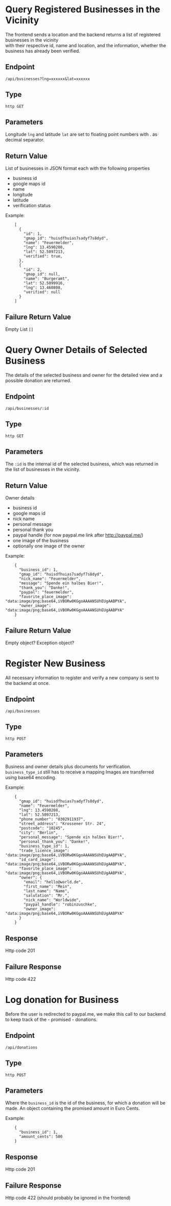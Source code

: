 ﻿# Query Registered Businesses in the Vicinity

The frontend sends a location and the backend returns a list of registered businesses in the vicinity  
with their respective id, name and location, and the information, whether the business has already been verified.

## Endpoint

    /api/businesses?lng=xxxxxx&lat=xxxxxx
    
## Type

    http GET

## Parameters

Longitude `lng` and latitude `lat` are set to floating point numbers with . as decimal separator.

## Return Value

List of businesses in JSON format each with the following properties
* business id
* google maps id
* name
* longitude
* latitude
* verification status

Example:
```
    [
      {
        "id": 1,
        "gmap_id": "huisdfhuias7sadyf7s8dyd",
        "name": "Feuermelder",
        "lng": 13.4590208,
        "lat": 52.5097213,
        "verified": true,
      },
      {
        "id": 2,
        "gmap_id": null,
        "name": "Burgeramt",
        "lat": 52.5099916,
        "lng": 13.460808,
        "verified": null
      }
    ]
```

## Failure Return Value

Empty List `[]`
    

# Query Owner Details of Selected Business

The details of the selected business and owner for the detailed view and a possible donation are returned.

## Endpoint

    /api/businesses/:id

## Type

    http GET

## Parameters

The `:id` is the internal id of the selected business, which was returned in the list of businesses in the vicinity.

## Return Value

Owner details
* business id
* google maps id
* nick name
* personal message
* personal thank you
* paypal handle (for now paypal.me link after http://paypal.me/)
* one image of the business
* optionally one image of the owner

Example:
```
    {
      "business_id": 1, 
      "gmap_id": "huisdfhuias7sadyf7s8dyd",
      "nick_name": "Feuermelder",        
      "message": "Spende ein halbes Bier!",
      "thank_you": "Danke!",
      "paypal": "feuermelder",
      "favorite_place_image": "data:image/png;base64,iVBORw0KGgoAAAANSUhEUgAABPYA",
      "owner_image": "data:image/png;base64,iVBORw0KGgoAAAANSUhEUgAABPYA"
    }
```

## Failure Return Value

Empty object? Exception object?
    

# Register New Business

All necessary information to register and verify a new company is sent to the backend at once.

## Endpoint

    /api/businesses

## Type

    http POST

## Parameters

Business and owner details plus documents for verification. `business_type_id` still has to receive a mapping
Images are transferred using base64 encoding.

Example:
```
    {
      "gmap_id": "huisdfhuias7sadyf7s8dyd",
      "name": "Feuermelder",
      "lng": 13.4590208,
      "lat": 52.5097213,
      "phone_number": "0302911937",
      "street_address": "Krossener Str. 24",
      "postcode": "10245",
      "city": "Berlin",
      "personal_message": "Spende ein halbes Bier!",
      "personal_thank_you": "Danke!",
      "business_type_id": 1,
      "trade_licence_image": "data:image/png;base64,iVBORw0KGgoAAAANSUhEUgAABPYA",
      "id_card_image": "data:image/png;base64,iVBORw0KGgoAAAANSUhEUgAABPYA",
      "favorite_place_image": "data:image/png;base64,iVBORw0KGgoAAAANSUhEUgAABPYA",
      "owner": {
        "email": "hello@world.de",
        "first_name": "Mein",
        "last_name": "Name",
        "salutation": "Mr.",
        "nick_name": "Worldwide",
        "paypal_handle": "robinzuschke",
        "owner_image": "data:image/png;base64,iVBORw0KGgoAAAANSUhEUgAABPYA"
      }
    }
```

## Response

Http code 201

## Failure Response

Http code 422
    

# Log donation for Business

Before the user is redirected to paypal.me, we make this call to our backend  
to keep track of the - promised - donations.

## Endpoint

    /api/donations

## Type

    http POST

## Parameters
Where the `business_id` is the id of the business, for which a donation will be made.
An object containing the promised amount in Euro Cents.

Example:
```
    {
      "business_id": 1,
      "amount_cents": 500
    }
```

## Response

Http code 201

## Failure Response

Http code 422
(should probably be ignored in the frontend)


